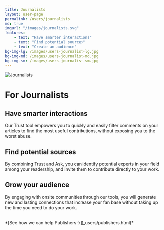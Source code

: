 ```yaml
---
title: Journalists
layout: user-page
permalink: /users/journalists
md: true
imgurl: "/images/journalists.svg"
features:
    - text: "Have smarter interactions"
    - text: "Find potential sources"
    - text: "Create an audience"
bg-img-lg: /images/users-journalist-lg.jpg
bg-img-md: /images/users-journalist-md.jpg
bg-img-sm: /images/users-journalist-sm.jpg
---
```


![Journalists](/images/journalists.svg)

# For Journalists

## Have smarter interactions 

Our Trust tool empowers you to quickly and easily filter comments on your articles to find the most useful contributions, without exposing you to the worst abuse.

## Find potential sources

By combining Trust and Ask, you can identify potential experts in your field among your readership, and invite them to contribute directly to your work.

## Grow your audience

By engaging with onsite communities through our tools, you will generate new and lasting connections that increase your fan base without taking up the time you need to do your work.

<br />
*[See how we can help Publishers->](_users/publishers.html)*

